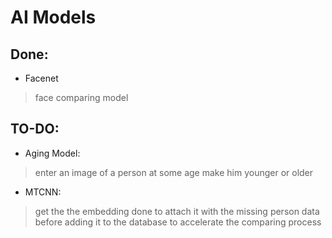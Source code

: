 # AI Models
## Done:
* Facenet
> face comparing model

## TO-DO:
* Aging Model: 
> enter an image of a person at some age make him younger or older

* MTCNN:
> get the the embedding done 
> to attach it with the missing person data before adding it 
> to the database to accelerate the comparing process
